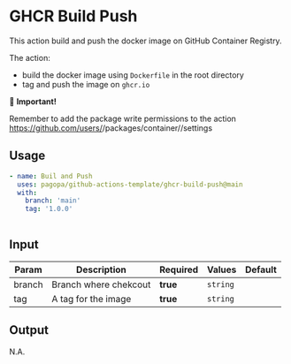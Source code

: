 # GHCR Build Push
This action build and push the docker image on GitHub Container Registry.

The action:
- build the docker image using `Dockerfile` in the root directory
- tag and push the image on `ghcr.io`

👀 **Important!**

Remember to add the package write permissions to the action https://github.com/users/<OWNER>/packages/container/<REPOSITORY>/settings


## Usage

``` yaml
- name: Buil and Push
  uses: pagopa/github-actions-template/ghcr-build-push@main
  with:
    branch: 'main'
    tag: '1.0.0'
      
```

## Input

| Param  | Description           | Required | Values   | Default |
|--------|-----------------------|----------|----------|---------|
| branch | Branch where chekcout | **true** | `string` |         |
| tag    | A tag for the image   | **true** | `string` |         |

## Output

N.A.
